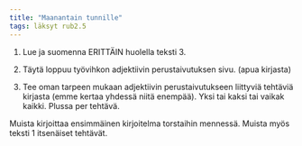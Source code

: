 ```yaml
---
title: "Maanantain tunnille"
tags: läksyt rub2.5
---
```


1. Lue ja suomenna ERITTÄIN huolella teksti 3. 

2. Täytä loppuu työvihkon adjektiivin perustaivutuksen sivu. (apua kirjasta)

3. Tee oman tarpeen mukaan adjektiivin perustaivutukseen liittyviä tehtäviä kirjasta (emme kertaa yhdessä niitä enempää). Yksi tai kaksi tai vaikak kaikki. Plussa per tehtävä.

Muista kirjoittaa ensimmäinen kirjoitelma torstaihin mennessä. Muista myös teksti 1 itsenäiset tehtävät.